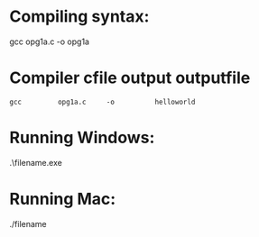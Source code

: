 # Compiling syntax:
gcc opg1a.c -o opg1a

#   Compiler	cfile		output		outputfile
    gcc		    opg1a.c 	-o 		    helloworld

# Running Windows:
.\filename.exe

# Running Mac:
./filename


